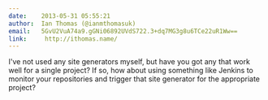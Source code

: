 ```yaml
---
date:    2013-05-31 05:55:21
author:  Ian Thomas (@ianmthomasuk)
email:   5GvU2VuA74a9.gGNi06892UVdS722.3+dq7MG3g8u6TCe22uR1Ww==
link:     http://ithomas.name/
---
```


I've not used any site generators myself, but have you got any that
work well for a single project? If so, how about using something like
Jenkins to monitor your repositories and trigger that site generator
for the appropriate project?

